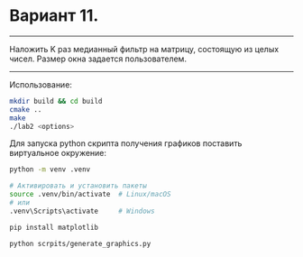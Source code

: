 # Вариант 11.

---

Наложить K раз медианный фильтр на матрицу, состоящую из целых чисел. Размер окна задается пользователем.

---

Использование:
```bash
mkdir build && cd build
cmake ..
make
./lab2 <options>
```

Для запуска python скрипта получения графиков поставить виртуальное окружение:
```bash
python -m venv .venv

# Активировать и установить пакеты
source .venv/bin/activate  # Linux/macOS
# или
.venv\Scripts\activate     # Windows

pip install matplotlib

python scrpits/generate_graphics.py
```

